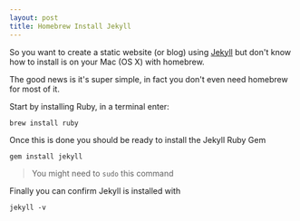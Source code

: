 ```yaml
---
layout: post
title: Homebrew Install Jekyll
---
```


So you want to create a static website (or blog) using [Jekyll](https://jekyllrb.com/) but don't know how to install is on your Mac (OS X) with homebrew.

The good news is it's super simple, in fact you don't even need homebrew for most of it.

Start by installing Ruby, in a terminal enter:

```
brew install ruby
```

Once this is done you should be ready to install the Jekyll Ruby Gem

```
gem install jekyll
```

> You might need to `sudo` this command

Finally you can confirm Jekyll is installed with 

```
jekyll -v
```